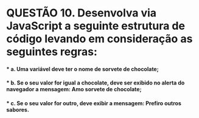 # QUESTÃO 10. Desenvolva via JavaScript a seguinte estrutura de código levando em consideração as seguintes regras:

#### * a. Uma variável deve ter o nome de sorvete de chocolate;
#### * b. Se o seu valor for igual a chocolate, deve ser exibido no alerta do navegador a mensagem: Amo sorvete de chocolate;
#### * c. Se o seu valor for outro, deve exibir a mensagem: Prefiro outros sabores.